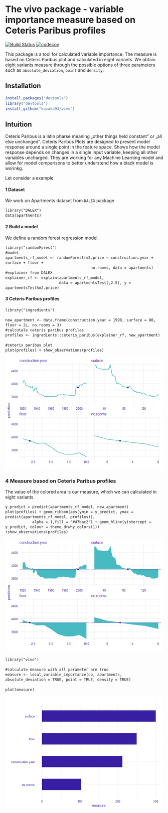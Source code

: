 
The vivo package - variable importance measure based on Ceteris Paribus profiles
==================================================================================================================

[![Build Status](https://travis-ci.com/kozaka93/vivo.svg?branch=master)](https://travis-ci.com/kozaka93/vivo)
[![codecov](https://codecov.io/gh/kozaka93/vivo/branch/master/graph/badge.svg)](https://codecov.io/gh/kozaka93/vivo)

This package is a tool for calculated variable importance. The measure is based on Ceteris Paribus plot and calculated in eight variants. We obtain eight variants measure through the possible options of three parameters such as `absolute_deviation`, `point` and `density`.

Installation
------------

``` r
install.packages("devtools")
library("devtools")
install_github("kozaka93/vivo")
```

Intuition
---------
Ceteris Paribus is a latin pharse meaning „other things held constant” or  „all else unchanged”. Ceteris Paribus Plots are designed to present model response around a single point in the feature space. Shows how the model response depends on changes in a single input variable, keeping all other variables uncharged. They are working for any Machine Learning model and allow for model comparisons to better understend how a black model is worinkg.


Let consider a example

#### 1 Dataset

We work on Apartments dataset from `DALEX` package.

```{r, message=FALSE, warning=FALSE}
library("DALEX")
data(apartments)
```

#### 2 Build a model

We define a random forest regression model.

```{r, message=FALSE, warning=FALSE}
library("randomForest")
#model
apartments_rf_model <- randomForest(m2.price ~ construction.year + surface + floor +
                                      no.rooms, data = apartments)
#explainer from DALEX
explainer_rf <- explain(apartments_rf_model,
                        data = apartmentsTest[,2:5], y = apartmentsTest$m2.price)
```

#### 3 Ceteris Paribus profiles

```{r, message=FALSE, warning=FALSE}
library("ingredients")

new_apartment <- data.frame(construction.year = 1998, surface = 88, floor = 2L, no.rooms = 3)
#calcutale ceteris paribus profiles
profiles <- ingredients::ceteris_paribus(explainer_rf, new_apartment)

#ceteris paribus plot
plot(profiles) + show_observations(profiles)
```
![](README_files/figure-markdown_github/unnamed-chunk-3-1.png)

### 4 Measure based on Ceteris Paribus profiles

The value of the colored area is our measure, which we can calculated in eight variants.

```{r, message=FALSE, warning=FALSE, error=FALSE, include=TRUE, echo = FALSE}
y_predict = predict(apartments_rf_model, new_apartment)
plot(profiles) + geom_ribbon(aes(ymin = y_predict, ymax = predict(apartments_rf_model, profiles)),
            alpha = 1,fill = '#47bac2') + geom_hline(yintercept = y_predict, colour = theme_drwhy_colors(1)) +show_observations(profiles)  
```
![](README_files/figure-markdown_github/unnamed-chunk-4-1.png)


```{r, message=FALSE, warning=FALSE}
library("vivo")

#calculate measure with all parameter are true
measure <- local_variable_importance(cp, apartments, absolute_deviation = TRUE, point = TRUE, density = TRUE)

plot(measure)
```

![](README_files/figure-markdown_github/unnamed-chunk-5-1.png)
